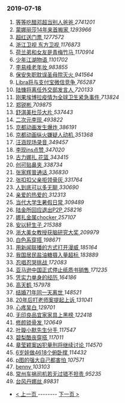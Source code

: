 ### 2019-07-18 
1. [ 等等吃醋邓超当别人爸爸 ](https://s.weibo.com/weibo?q=%23%E7%AD%89%E7%AD%89%E5%90%83%E9%86%8B%E9%82%93%E8%B6%85%E5%BD%93%E5%88%AB%E4%BA%BA%E7%88%B8%E7%88%B8%23&Refer=top) *2741201*
1. [ 蒙娜丽莎14年来首搬家 ](https://s.weibo.com/weibo?q=%23%E8%92%99%E5%A8%9C%E4%B8%BD%E8%8E%8E14%E5%B9%B4%E6%9D%A5%E9%A6%96%E6%90%AC%E5%AE%B6%23&Refer=top) *1293966*
1. [ 超红送门票 ](https://s.weibo.com/weibo?q=%E8%B6%85%E7%BA%A2%E9%80%81%E9%97%A8%E7%A5%A8&Refer=top) *1277572*
1. [ 浙江卫视 东方卫视 ](https://s.weibo.com/weibo?q=%23%E6%B5%99%E6%B1%9F%E5%8D%AB%E8%A7%86%20%E4%B8%9C%E6%96%B9%E5%8D%AB%E8%A7%86%23&Refer=top) *1176873*
1. [ 荷兰弟和女友是青梅竹马 ](https://s.weibo.com/weibo?q=%23%E8%8D%B7%E5%85%B0%E5%BC%9F%E5%92%8C%E5%A5%B3%E5%8F%8B%E6%98%AF%E9%9D%92%E6%A2%85%E7%AB%B9%E9%A9%AC%23&Refer=top) *1170914*
1. [ 少年江湖物语 ](https://s.weibo.com/weibo?q=%23%E5%B0%91%E5%B9%B4%E6%B1%9F%E6%B9%96%E7%89%A9%E8%AF%AD%23&topic_ad=1&Refer=top) *1101702*
1. [ 李易峰老年妆 ](https://s.weibo.com/weibo?q=%23%E6%9D%8E%E6%98%93%E5%B3%B0%E8%80%81%E5%B9%B4%E5%A6%86%23&Refer=top) *983855*
1. [ 保安失职耽误圣母院灭火 ](https://s.weibo.com/weibo?q=%23%E4%BF%9D%E5%AE%89%E5%A4%B1%E8%81%8C%E8%80%BD%E8%AF%AF%E5%9C%A3%E6%AF%8D%E9%99%A2%E7%81%AD%E7%81%AB%23&Refer=top) *941564*
1. [ Libra将与支付宝微信竞争 ](https://s.weibo.com/weibo?q=%23Libra%E5%B0%86%E4%B8%8E%E6%94%AF%E4%BB%98%E5%AE%9D%E5%BE%AE%E4%BF%A1%E7%AB%9E%E4%BA%89%23&Refer=top) *765287*
1. [ 陆慷将离任外交部发言人 ](https://s.weibo.com/weibo?q=%E9%99%86%E6%85%B7%E5%B0%86%E7%A6%BB%E4%BB%BB%E5%A4%96%E4%BA%A4%E9%83%A8%E5%8F%91%E8%A8%80%E4%BA%BA&Refer=top) *720133*
1. [ 刚果埃博拉疫情为全球卫生紧急事件 ](https://s.weibo.com/weibo?q=%23%E5%88%9A%E6%9E%9C%E5%9F%83%E5%8D%9A%E6%8B%89%E7%96%AB%E6%83%85%E4%B8%BA%E5%85%A8%E7%90%83%E5%8D%AB%E7%94%9F%E7%B4%A7%E6%80%A5%E4%BA%8B%E4%BB%B6%23&Refer=top) *713824*
1. [ 郑锐彬 ](https://s.weibo.com/weibo?q=%23%E9%83%91%E9%94%90%E5%BD%AC%23&Refer=top) *709875*
1. [ 舒淇美杜莎大片 ](https://s.weibo.com/weibo?q=%23%E8%88%92%E6%B7%87%E7%BE%8E%E6%9D%9C%E8%8E%8E%E5%A4%A7%E7%89%87%23&Refer=top) *537443*
1. [ 二次元李现 ](https://s.weibo.com/weibo?q=%23%E4%BA%8C%E6%AC%A1%E5%85%83%E6%9D%8E%E7%8E%B0%23&Refer=top) *493822*
1. [ 京都动画发生爆炸 ](https://s.weibo.com/weibo?q=%23%E4%BA%AC%E9%83%BD%E5%8A%A8%E7%94%BB%E5%8F%91%E7%94%9F%E7%88%86%E7%82%B8%23&Refer=top) *386191*
1. [ 京都动画纵火嫌疑人动机 ](https://s.weibo.com/weibo?q=%23%E4%BA%AC%E9%83%BD%E5%8A%A8%E7%94%BB%E7%BA%B5%E7%81%AB%E5%AB%8C%E7%96%91%E4%BA%BA%E5%8A%A8%E6%9C%BA%23&Refer=top) *351368*
1. [ 汪涵现场录音 ](https://s.weibo.com/weibo?q=%23%E6%B1%AA%E6%B6%B5%E7%8E%B0%E5%9C%BA%E5%BD%95%E9%9F%B3%23&Refer=top) *349457*
1. [ 李现ins点赞 ](https://s.weibo.com/weibo?q=%23%E6%9D%8E%E7%8E%B0ins%E7%82%B9%E8%B5%9E%23&Refer=top) *347020*
1. [ 古力娜扎 花篮 ](https://s.weibo.com/weibo?q=%E5%8F%A4%E5%8A%9B%E5%A8%9C%E6%89%8E%20%E8%8A%B1%E7%AF%AE&Refer=top) *343415*
1. [ 创可贴鼻夹 ](https://s.weibo.com/weibo?q=%23%E5%88%9B%E5%8F%AF%E8%B4%B4%E9%BC%BB%E5%A4%B9%23&Refer=top) *338734*
1. [ 张家辉普通话 ](https://s.weibo.com/weibo?q=%23%E5%BC%A0%E5%AE%B6%E8%BE%89%E6%99%AE%E9%80%9A%E8%AF%9D%23&Refer=top) *336830*
1. [ 张扣扣父亲拒领骨灰 ](https://s.weibo.com/weibo?q=%23%E5%BC%A0%E6%89%A3%E6%89%A3%E7%88%B6%E4%BA%B2%E6%8B%92%E9%A2%86%E9%AA%A8%E7%81%B0%23&Refer=top) *331764*
1. [ 人到底可以多无聊 ](https://s.weibo.com/weibo?q=%23%E4%BA%BA%E5%88%B0%E5%BA%95%E5%8F%AF%E4%BB%A5%E5%A4%9A%E6%97%A0%E8%81%8A%23&Refer=top) *330690*
1. [ 亲爱的热爱的 ](https://s.weibo.com/weibo?q=%E4%BA%B2%E7%88%B1%E7%9A%84%E7%83%AD%E7%88%B1%E7%9A%84&Refer=top) *312313*
1. [ 当代大学生暑假日常 ](https://s.weibo.com/weibo?q=%23%E5%BD%93%E4%BB%A3%E5%A4%A7%E5%AD%A6%E7%94%9F%E6%9A%91%E5%81%87%E6%97%A5%E5%B8%B8%23&Refer=top) *309489*
1. [ 陆金所回应退出P2P ](https://s.weibo.com/weibo?q=%E9%99%86%E9%87%91%E6%89%80%E5%9B%9E%E5%BA%94%E9%80%80%E5%87%BAP2P&Refer=top) *258216*
1. [ 娜扎金属chocker ](https://s.weibo.com/weibo?q=%23%E5%A8%9C%E6%89%8E%E9%87%91%E5%B1%9Echocker%23&Refer=top) *257107*
1. [ 安以轩生子 ](https://s.weibo.com/weibo?q=%23%E5%AE%89%E4%BB%A5%E8%BD%A9%E7%94%9F%E5%AD%90%23&Refer=top) *215388*
1. [ 浙大美女教授获脑研究大奖 ](https://s.weibo.com/weibo?q=%E6%B5%99%E5%A4%A7%E7%BE%8E%E5%A5%B3%E6%95%99%E6%8E%88%E8%8E%B7%E8%84%91%E7%A0%94%E7%A9%B6%E5%A4%A7%E5%A5%96&Refer=top) *209979*
1. [ 白色系穿搭 ](https://s.weibo.com/weibo?q=%23%E7%99%BD%E8%89%B2%E7%B3%BB%E7%A9%BF%E6%90%AD%23&Refer=top) *198671*
1. [ 用新闻联播的方式打开漫威 ](https://s.weibo.com/weibo?q=%E7%94%A8%E6%96%B0%E9%97%BB%E8%81%94%E6%92%AD%E7%9A%84%E6%96%B9%E5%BC%8F%E6%89%93%E5%BC%80%E6%BC%AB%E5%A8%81&Refer=top) *185164*
1. [ 我国居民盐油糖摄入量超标 ](https://s.weibo.com/weibo?q=%E6%88%91%E5%9B%BD%E5%B1%85%E6%B0%91%E7%9B%90%E6%B2%B9%E7%B3%96%E6%91%84%E5%85%A5%E9%87%8F%E8%B6%85%E6%A0%87&Refer=top) *183889*
1. [ 忍唱忍哭挑战 ](https://s.weibo.com/weibo?q=%23%E5%BF%8D%E5%94%B1%E5%BF%8D%E5%93%AD%E6%8C%91%E6%88%98%23&Refer=top) *172083*
1. [ 亚马逊中国正式停止纸质书销售 ](https://s.weibo.com/weibo?q=%23%E4%BA%9A%E9%A9%AC%E9%80%8A%E4%B8%AD%E5%9B%BD%E6%AD%A3%E5%BC%8F%E5%81%9C%E6%AD%A2%E7%BA%B8%E8%B4%A8%E4%B9%A6%E9%94%80%E5%94%AE%23&Refer=top) *171235*
1. [ 凭实力单身的经历 ](https://s.weibo.com/weibo?q=%23%E5%87%AD%E5%AE%9E%E5%8A%9B%E5%8D%95%E8%BA%AB%E7%9A%84%E7%BB%8F%E5%8E%86%23&Refer=top) *164186*
1. [ 高天鹤 ](https://s.weibo.com/weibo?q=%23%E9%AB%98%E5%A4%A9%E9%B9%A4%23&Refer=top) *157978*
1. [ 结婚71年同一天离世 ](https://s.weibo.com/weibo?q=%23%E7%BB%93%E5%A9%9A71%E5%B9%B4%E5%90%8C%E4%B8%80%E5%A4%A9%E7%A6%BB%E4%B8%96%23&Refer=top) *148521*
1. [ 20年后打老师案提起上诉 ](https://s.weibo.com/weibo?q=20%E5%B9%B4%E5%90%8E%E6%89%93%E8%80%81%E5%B8%88%E6%A1%88%E6%8F%90%E8%B5%B7%E4%B8%8A%E8%AF%89&Refer=top) *131041*
1. [ 心疼吴白 ](https://s.weibo.com/weibo?q=%23%E5%BF%83%E7%96%BC%E5%90%B4%E7%99%BD%23&Refer=top) *129701*
1. [ 无印良品宜家家具上黑榜 ](https://s.weibo.com/weibo?q=%23%E6%97%A0%E5%8D%B0%E8%89%AF%E5%93%81%E5%AE%9C%E5%AE%B6%E5%AE%B6%E5%85%B7%E4%B8%8A%E9%BB%91%E6%A6%9C%23&Refer=top) *122418*
1. [ 修颜锁骨发 ](https://s.weibo.com/weibo?q=%23%E4%BF%AE%E9%A2%9C%E9%94%81%E9%AA%A8%E5%8F%91%23&Refer=top) *120649*
1. [ 叶璇小默先生分手 ](https://s.weibo.com/weibo?q=%23%E5%8F%B6%E7%92%87%E5%B0%8F%E9%BB%98%E5%85%88%E7%94%9F%E5%88%86%E6%89%8B%23&Refer=top) *117547*
1. [ 碧梨酷丧穿搭 ](https://s.weibo.com/weibo?q=%23%E7%A2%A7%E6%A2%A8%E9%85%B7%E4%B8%A7%E7%A9%BF%E6%90%AD%23&Refer=top) *117011*
1. [ 章莹颖案凶犯量刑将继续讨论 ](https://s.weibo.com/weibo?q=%E7%AB%A0%E8%8E%B9%E9%A2%96%E6%A1%88%E5%87%B6%E7%8A%AF%E9%87%8F%E5%88%91%E5%B0%86%E7%BB%A7%E7%BB%AD%E8%AE%A8%E8%AE%BA&Refer=top) *114570*
1. [ 6岁娃做4618个俯卧撑 ](https://s.weibo.com/weibo?q=%236%E5%B2%81%E5%A8%83%E5%81%9A4618%E4%B8%AA%E4%BF%AF%E5%8D%A7%E6%92%91%23&Refer=top) *114432*
1. [ p图的强大自己都害怕 ](https://s.weibo.com/weibo?q=p%E5%9B%BE%E7%9A%84%E5%BC%BA%E5%A4%A7%E8%87%AA%E5%B7%B1%E9%83%BD%E5%AE%B3%E6%80%95&Refer=top) *107571*
1. [ benny ](https://s.weibo.com/weibo?q=%23benny%23&Refer=top) *103103*
1. [ 常州车祸司机若无过错不担责 ](https://s.weibo.com/weibo?q=%23%E5%B8%B8%E5%B7%9E%E8%BD%A6%E7%A5%B8%E5%8F%B8%E6%9C%BA%E8%8B%A5%E6%97%A0%E8%BF%87%E9%94%99%E4%B8%8D%E6%8B%85%E8%B4%A3%23&Refer=top) *95235*
1. [ 台风丹娜丝 ](https://s.weibo.com/weibo?q=%E5%8F%B0%E9%A3%8E%E4%B8%B9%E5%A8%9C%E4%B8%9D&Refer=top) *89831* 

- [ < 上一页 ](https://github.com/able8/weibo-hot-record/blob/master/2019-07-17.md) -------- [ 下一页 > ](https://github.com/able8/weibo-hot-record/blob/master/2019-07-19.md)